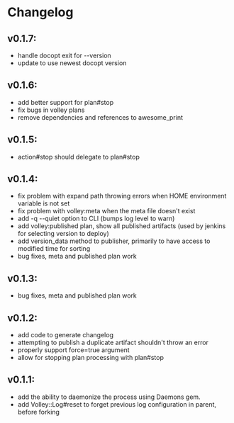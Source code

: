 # Changelog

## v0.1.7:
* handle docopt exit for --version
* update to use newest docopt version

## v0.1.6:
* add better support for plan#stop
* fix bugs in volley plans
* remove dependencies and references to awesome_print

## v0.1.5:
* action#stop should delegate to plan#stop

## v0.1.4:
* fix problem with expand path throwing errors when HOME environment variable is not set
* fix problem with volley:meta when the meta file doesn't exist
* add -q --quiet option to CLI (bumps log level to warn)
* add volley:published plan, show all published artifacts (used by jenkins for selecting version to deploy)
* add version_data method to publisher, primarily to have access to modified time for sorting
* bug fixes, meta and published plan work

## v0.1.3:
* bug fixes, meta and published plan work

## v0.1.2:
* add code to generate changelog
* attempting to publish a duplicate artifact shouldn't throw an error
* properly support force=true argument
* allow for stopping plan processing with plan#stop

## v0.1.1:
* add the ability to daemonize the process using Daemons gem.
* add Volley::Log#reset to forget previous log configuration in parent, before forking

